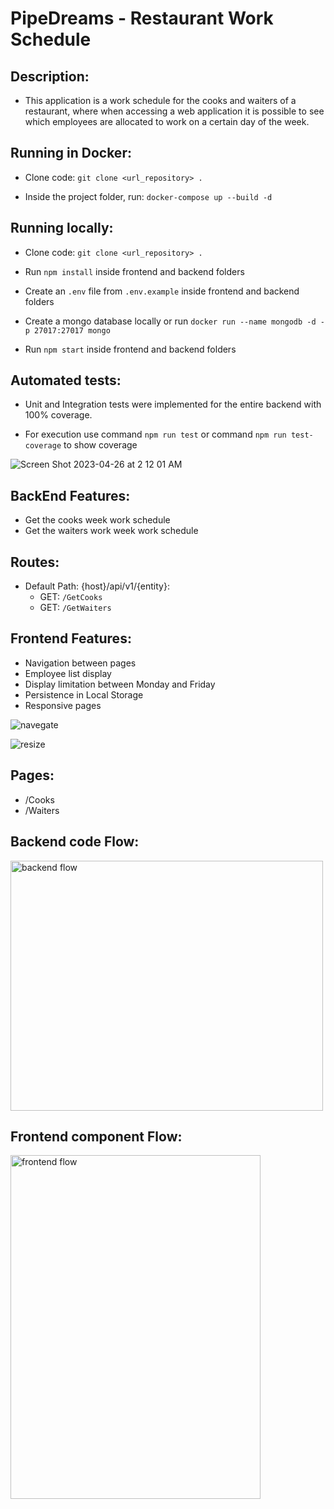 <head>
	<h1>  PipeDreams - Restaurant Work Schedule </h1>
</head>
<body>
<div>
  
  ##  Description:  
   - This application is a work schedule for the cooks and waiters of a restaurant, where when accessing a web application it is possible to see which employees are allocated to work on a certain day of the week. 
   
  ##  Running in Docker: 
	
   - Clone code: `git clone <url_repository> .`
  
   - Inside the project folder, run: `docker-compose up --build -d`
  
  ## Running locally:
  
   - Clone code: `git clone <url_repository> .`

   - Run `npm install` inside frontend and backend folders
   
   - Create an `.env` file from `.env.example` inside frontend and backend folders
  
   - Create a mongo database locally or run `docker run --name mongodb -d -p 27017:27017 mongo`
  
   - Run `npm start` inside frontend and backend folders

  ## Automated tests:
  
   - Unit and Integration tests were implemented for the entire backend with 100% coverage.
  
   - For execution use command `npm run test` or command `npm run test-coverage` to show coverage

  ![Screen Shot 2023-04-26 at 2 12 01 AM](https://user-images.githubusercontent.com/13460706/234485125-bb91fd88-fd21-4a9b-85b7-7097e51b7911.png)

  
  ## BackEnd Features:
  - Get the cooks week work schedule
  - Get the waiters work week work schedule

  ## Routes:
  - Default Path: {host}/api/v1/{entity}:
    - GET: `/GetCooks`
    - GET: `/GetWaiters`

  ## Frontend Features:
  - Navigation between pages
  - Employee list display
  - Display limitation between Monday and Friday
  - Persistence in Local Storage
  - Responsive pages
  
  ![navegate](https://user-images.githubusercontent.com/13460706/234490853-18cc9b41-7b63-4686-bea2-b4410594c4ca.gif)

  ![resize](https://user-images.githubusercontent.com/13460706/234491272-37de4aec-ba79-4bd0-af37-5d2e90f8fda9.gif)
  
  ##  Pages:
   - /Cooks
   - /Waiters
   
  ## Backend code Flow:
  
  <img src="https://user-images.githubusercontent.com/13460706/234496624-2779912c-16ba-42b0-baf3-6cd49e299811.png" title="backend flow" width="500" height="400">

  ## Frontend component Flow:
	
  <img src="https://user-images.githubusercontent.com/13460706/234499657-d7a0107c-f37f-4d52-9b18-4735c39d7129.png" title="frontend flow" width="400" height="550">
  
</div>

</body>
